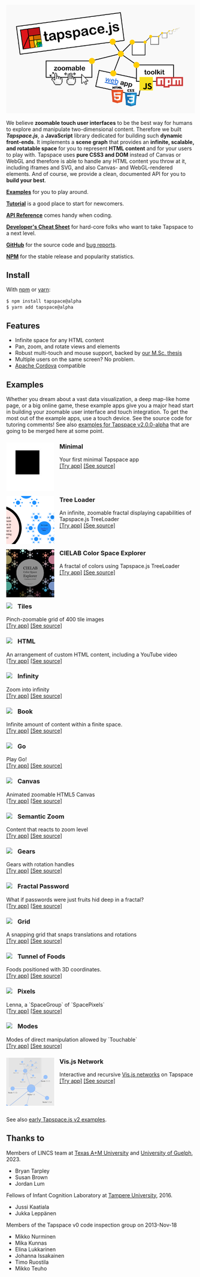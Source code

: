 ![tapspace](tapspace-banner-2023.png?raw=true)

We believe **zoomable touch user interfaces** to be the best way for humans to explore and manipulate two-dimensional content. Therefore we built ***Tapspace.js***, a **JavaScript** library dedicated for building such **dynamic front-ends**. It implements a **scene graph** that provides an **infinite, scalable, and rotatable space** for you to represent **HTML content** and for your users to play with. Tapspace uses **pure CSS3 and DOM** instead of Canvas or WebGL and therefore is able to handle any HTML content you throw at it, including iframes and SVG, and also Canvas- and WebGL-rendered elements. And of course, we provide a clean, documented API for you to **build your best**.

[**Examples**](#examples) for you to play around.

[**Tutorial**](tutorial/v2/) is a good place to start for newcomers.

[**API Reference**](api/v2/) comes handy when coding.

[**Developer's Cheat Sheet**](dev/) for hard-core folks who want to take Tapspace to a next level.

[**GitHub**](https://github.com/taataa/tapspace) for the source code and [bug reports](https://github.com/taataa/tapspace/issues).

[**NPM**](https://www.npmjs.com/package/tapspace) for the stable release and popularity statistics.


## Install

With [npm](https://www.npmjs.com/package/tapspace) or [yarn](https://yarnpkg.com/en/package/tapspace):

    $ npm install tapspace@alpha
    $ yarn add tapspace@alpha


## Features

- Infinite space for any HTML content
- Pan, zoom, and rotate views and elements
- Robust multi-touch and mouse support, backed by [our M.Sc. thesis](http://urn.fi/URN:NBN:fi:tty-201605264186)
- Multiple users on the same screen? No problem.
- [Apache Cordova](https://cordova.apache.org/) compatible


## Examples

Whether you dream about a vast data visualization, a deep map-like home page, or a big online game, these example apps give you a major head start in building your zoomable user interface and touch integration. To get the most out of the example apps, use a touch device. See the source code for tutoring comments! See also [examples for Tapspace v2.0.0-alpha](https://demos.akselipalen.com/tapspace-demos/) that are going to be merged here at some point.

<div style="clear: both">
<img src="examples/minimal/preview.jpg" style="float: left; margin: 0 1em 1em 0">
<h3>Minimal</h3>
Your first minimal Tapspace app<br>
<a href="examples/minimal/index.html">[Try app]</a> <a href="https://github.com/taataa/tapspace/blob/master/docs/examples/minimal/">[See source]</a>
</div>

<div style="clear: both">
<img src="examples/treeloader/preview.png" style="float: left; margin: 0 1em 1em 0">
<h3>Tree Loader</h3>
An infinite, zoomable fractal displaying capabilities of Tapspace.js TreeLoader<br>
<a href="examples/treeloader/index.html">[Try app]</a> <a href="https://github.com/taataa/tapspace/blob/master/docs/examples/treeloader/">[See source]</a>
</div>

<div style="clear: both">
<img src="examples/cielab/preview.png" style="float: left; margin: 0 1em 1em 0">
<h3>CIELAB Color Space Explorer</h3>
A fractal of colors using Tapspace.js TreeLoader<br>
<a href="examples/cielab/index.html">[Try app]</a> <a href="https://github.com/taataa/tapspace/blob/master/docs/examples/cielab/">[See source]</a>
</div>

<div style="clear: both">
<img src="examples/tiles/preview.jpg" style="float: left;  margin: 0 1em 1em 0">
<h3>Tiles</h3>
Pinch-zoomable grid of 400 tile images<br>
<a href="examples/tiles/index.html">[Try app]</a> <a href="https://github.com/taataa/tapspace/blob/master/docs/examples/tiles/">[See source]</a>
</div>

<div style="clear: both">
<img src="examples/html/preview.jpg" style="float: left; margin: 0 1em 1em 0">
<h3>HTML</h3>
An arrangement of custom HTML content, including a YouTube video<br>
<a href="examples/html/index.html">[Try app]</a> <a href="https://github.com/taataa/tapspace/blob/master/docs/examples/html/">[See source]</a>
</div>

<div style="clear: both">
<img src="examples/infinity/preview.jpg" style="float: left; margin: 0 1em 1em 0">
<h3>Infinity</h3>
Zoom into infinity<br>
<a href="examples/infinity/index.html">[Try app]</a> <a href="https://github.com/taataa/tapspace/blob/master/docs/examples/infinity/">[See source]</a>
</div>

<div style="clear: both">
<img src="examples/book/preview.png" style="float: left; margin: 0 1em 1em 0">
<h3>Book</h3>
Infinite amount of content within a finite space.<br>
<a href="examples/book/index.html">[Try app]</a> <a href="https://github.com/taataa/tapspace/blob/master/docs/examples/book/">[See source]</a>
</div>

<div style="clear: both">
<img src="examples/go/preview.jpg" style="float: left; margin: 0 1em 1em 0">
<h3>Go</h3>
Play Go!<br>
<a href="examples/go/index.html">[Try app]</a> <a href="https://github.com/taataa/tapspace/blob/master/docs/examples/go/">[See source]</a>
</div>

<div style="clear: both">
<img src="examples/canvas/preview.jpg" style="float: left; margin: 0 1em 1em 0">
<h3>Canvas</h3>
Animated zoomable HTML5 Canvas<br>
<a href="examples/canvas/index.html">[Try app]</a> <a href="https://github.com/taataa/tapspace/blob/master/docs/examples/canvas/">[See source]</a>
</div>

<div style="clear: both">
<img src="examples/semanticzoom/preview.jpg" style="float: left; margin: 0 1em 1em 0">
<h3>Semantic Zoom</h3>
Content that reacts to zoom level<br>
<a href="examples/semanticzoom/index.html">[Try app]</a> <a href="https://github.com/taataa/tapspace/blob/master/docs/examples/semanticzoom/">[See source]</a>
</div>

<div style="clear: both">
<img src="examples/gears/preview.jpg" style="float: left; margin: 0 1em 1em 0">
<h3>Gears</h3>
Gears with rotation handles<br>
<a href="examples/gears/index.html">[Try app]</a> <a href="https://github.com/taataa/tapspace/blob/master/docs/examples/gears/">[See source]</a>
</div>

<div style="clear: both">
<img src="examples/password/preview.jpg" style="float: left; margin: 0 1em 1em 0">
<h3>Fractal Password</h3>
What if passwords were just fruits hid deep in a fractal?<br>
<a href="examples/password/index.html">[Try app]</a> <a href="https://github.com/taataa/tapspace/blob/master/docs/examples/password/">[See source]</a>
</div>

<div style="clear: both">
<img src="examples/grid/preview.jpg" style="float: left; margin: 0 1em 1em 0">
<h3>Grid</h3>
A snapping grid that snaps translations and rotations<br>
<a href="examples/grid/index.html">[Try app]</a> <a href="https://github.com/taataa/tapspace/blob/master/docs/examples/grid/">[See source]</a>
</div>

<div style="clear: both">
<img src="examples/tunnel/preview.jpg" style="float: left; margin: 0 1em 1em 0">
<h3>Tunnel of Foods</h3>
Foods positioned with 3D coordinates.<br>
<a href="examples/tunnel/index.html">[Try app]</a> <a href="https://github.com/taataa/tapspace/blob/master/docs/examples/tunnel/">[See source]</a>
</div>

<div style="clear: both">
<img src="examples/pixels/preview.jpg" style="float: left; margin: 0 1em 1em 0">
<h3>Pixels</h3>
Lenna, a `SpaceGroup` of `SpacePixels`<br>
<a href="examples/pixels/index.html">[Try app]</a> <a href="https://github.com/taataa/tapspace/blob/master/docs/examples/pixels/">[See source]</a>
</div>

<div style="clear: both">
<img src="examples/modes/preview.jpg" style="float: left; margin: 0 1em 1em 0">
<h3>Modes</h3>
Modes of direct manipulation allowed by `Touchable`<br>
<a href="examples/modes/index.html">[Try app]</a> <a href="https://github.com/taataa/tapspace/blob/master/docs/examples/modes/">[See source]</a>
</div>

<div style="clear: both">
<img src="examples/visjs/preview.png" style="float: left; margin: 0 1em 1em 0">
<h3>Vis.js Network</h3>
Interactive and recursive <a href="https://visjs.github.io/vis-network/docs/network/">Vis.js networks</a> on Tapspace<br>
<a href="examples/visjs/index.html">[Try app]</a> <a href="https://github.com/taataa/tapspace/blob/master/docs/examples/visjs/">[See source]</a>
</div>

<div style="clear: both"></div>

See also [early Tapspace.js v2 examples](https://demos.akselipalen.com/tapspace-demos/).

## Thanks to

Members of LINCS team at [Texas A+M University](https://www.tamu.edu/) and [University of Guelph](https://www.uoguelph.ca/), 2023.
- Bryan Tarpley
- Susan Brown
- Jordan Lum

Fellows of Infant Cognition Laboratory at [Tampere University](https://www.tuni.fi/en), 2016.
- Jussi Kaatiala
- Jukka Leppänen

Members of the Tapspace v0 code inspection group on 2013-Nov-18
- Mikko Nurminen
- Mika Kunnas
- Elina Lukkarinen
- Johanna Issakainen
- Timo Ruostila
- Mikko Teuho
